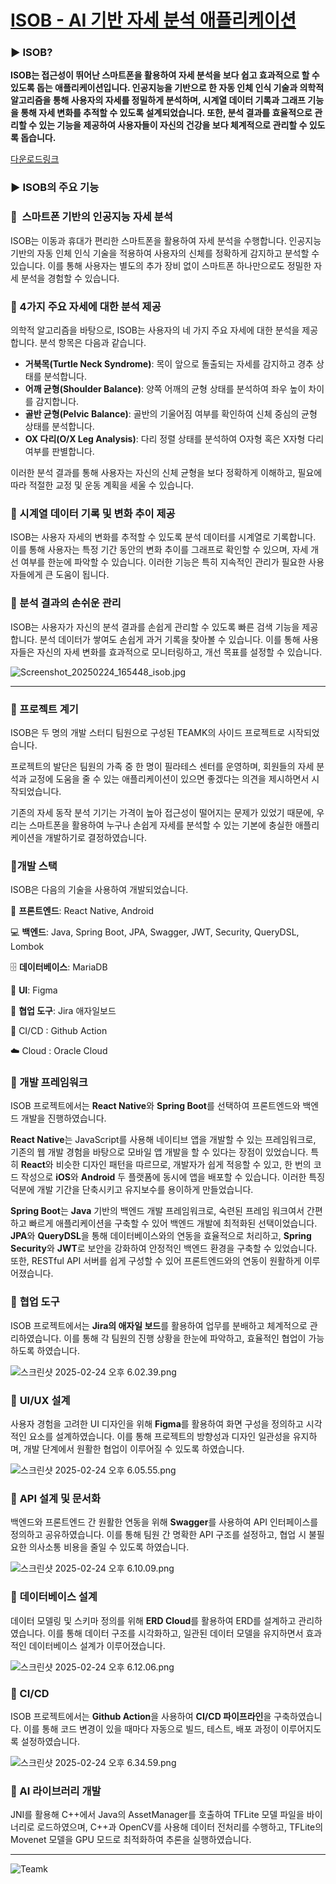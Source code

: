 # [ISOB - AI 기반 자세 분석 애플리케이션](https://play.google.com/store/apps/details?id=com.isob)

### ▶️ ISOB?

**ISOB는 접근성이 뛰어난 스마트폰을 활용하여 자세 분석을 보다 쉽고 효과적으로 할 수 있도록 돕는 애플리케이션입니다. 
인공지능을 기반으로 한 자동 인체 인식 기술과 의학적 알고리즘을 통해 사용자의 자세를 정밀하게 분석하며, 시계열 데이터 기록과 그래프 기능을 통해 자세 변화를 추적할 수 있도록 설계되었습니다. 
또한, 분석 결과를 효율적으로 관리할 수 있는 기능을 제공하여 사용자들이 자신의 건강을 보다 체계적으로 관리할 수 있도록 돕습니다.**  

[다운로드링크](https://play.google.com/store/apps/details?id=com.isob)

### ▶️ ISOB의 주요 기능

### 📌  스마트폰 기반의 인공지능 자세 분석

ISOB는 이동과 휴대가 편리한 스마트폰을 활용하여 자세 분석을 수행합니다. 인공지능 기반의 자동 인체 인식 기술을 적용하여 사용자의 신체를 정확하게 감지하고 분석할 수 있습니다. 이를 통해 사용자는 별도의 추가 장비 없이 스마트폰 하나만으로도 정밀한 자세 분석을 경험할 수 있습니다.

### 📌 4가지 주요 자세에 대한 분석 제공

의학적 알고리즘을 바탕으로, ISOB는 사용자의 네 가지 주요 자세에 대한 분석을 제공합니다. 분석 항목은 다음과 같습니다.

- **거북목(Turtle Neck Syndrome)**: 목이 앞으로 돌출되는 자세를 감지하고 경추 상태를 분석합니다.
- **어깨 균형(Shoulder Balance)**: 양쪽 어깨의 균형 상태를 분석하여 좌우 높이 차이를 감지합니다.
- **골반 균형(Pelvic Balance)**: 골반의 기울어짐 여부를 확인하여 신체 중심의 균형 상태를 분석합니다.
- **OX 다리(O/X Leg Analysis)**: 다리 정렬 상태를 분석하여 O자형 혹은 X자형 다리 여부를 판별합니다.

이러한 분석 결과를 통해 사용자는 자신의 신체 균형을 보다 정확하게 이해하고, 필요에 따라 적절한 교정 및 운동 계획을 세울 수 있습니다.

### 📌 시계열 데이터 기록 및 변화 추이 제공

ISOB는 사용자 자세의 변화를 추적할 수 있도록 분석 데이터를 시계열로 기록합니다. 이를 통해 사용자는 특정 기간 동안의 변화 추이를 그래프로 확인할 수 있으며, 자세 개선 여부를 한눈에 파악할 수 있습니다. 이러한 기능은 특히 지속적인 관리가 필요한 사용자들에게 큰 도움이 됩니다.

### 📌 분석 결과의 손쉬운 관리

ISOB는 사용자가 자신의 분석 결과를 손쉽게 관리할 수 있도록 빠른 검색 기능을 제공합니다. 분석 데이터가 쌓여도 손쉽게 과거 기록을 찾아볼 수 있습니다. 이를 통해 사용자들은 자신의 자세 변화를 효과적으로 모니터링하고, 개선 목표를 설정할 수 있습니다.

![Screenshot_20250224_165448_isob.jpg](isob_img_01.png)


---


### 📱 프로젝트 계기

ISOB은 두 명의 개발 스터디 팀원으로 구성된 TEAMK의 사이드 프로젝트로 시작되었습니다. 

프로젝트의 발단은 팀원의 가족 중 한 명이 필라테스 센터를 운영하며, 회원들의 자세 분석과 교정에 도움을 줄 수 있는 애플리케이션이 있으면 좋겠다는 의견을 제시하면서 시작되었습니다. 

기존의 자세 동작 분석 기기는 가격이 높아 접근성이 떨어지는 문제가 있었기 때문에, 우리는 스마트폰을 활용하여 누구나 손쉽게 자세를 분석할 수 있는 기본에 충실한 애플리케이션을 개발하기로 결정하였습니다.  


### 📱개발 스택

ISOB은 다음의 기술을 사용하여 개발되었습니다. 

📱 **프론트엔드**: React Native, Android

💻 **백엔드**: Java, Spring Boot, JPA, Swagger, JWT, Security, QueryDSL, Lombok

🗄️ **데이터베이스**: MariaDB

🎨 **UI**: Figma

🤝 **협업 도구**: Jira 애자일보드

🔄 CI/CD : Github Action

☁️ Cloud : Oracle Cloud  


### 🔹 개발 프레임워크

ISOB 프로젝트에서는 **React Native**와 **Spring Boot**를 선택하여 프론트엔드와 백엔드 개발을 진행하였습니다.

**React Native**는 JavaScript를 사용해 네이티브 앱을 개발할 수 있는 프레임워크로, 기존의 웹 개발 경험을 바탕으로 모바일 앱 개발을 할 수 있다는 장점이 있었습니다. 특히 **React**와 비슷한 디자인 패턴을 따르므로, 개발자가 쉽게 적응할 수 있고, 한 번의 코드 작성으로 **iOS**와 **Android** 두 플랫폼에 동시에 앱을 배포할 수 있습니다. 이러한 특징 덕분에 개발 기간을 단축시키고 유지보수를 용이하게 만들었습니다.

**Spring Boot**는 **Java** 기반의 백엔드 개발 프레임워크로, 숙련된 프레임 워크여서 간편하고 빠르게 애플리케이션을 구축할 수 있어 백엔드 개발에 최적화된 선택이었습니다. **JPA**와 **QueryDSL**을 통해 데이터베이스와의 연동을 효율적으로 처리하고, **Spring Security**와 **JWT**로 보안을 강화하여 안정적인 백엔드 환경을 구축할 수 있었습니다. 또한, RESTful API 서버를 쉽게 구성할 수 있어 프론트엔드와의 연동이 원활하게 이루어졌습니다.  


### 🔹 **협업 도구**

ISOB 프로젝트에서는 **Jira의 애자일 보드**를 활용하여 업무를 분배하고 체계적으로 관리하였습니다. 이를 통해 각 팀원의 진행 상황을 한눈에 파악하고, 효율적인 협업이 가능하도록 하였습니다.

![스크린샷 2025-02-24 오후 6.02.39.png](%E1%84%80%E1%85%A2%E1%84%87%E1%85%A1%E1%86%AF%20%E1%84%8B%E1%85%A7%E1%84%8C%E1%85%A5%E1%86%BC%201a3b87d10c7c80788cc7c606326517a8/%E1%84%89%E1%85%B3%E1%84%8F%E1%85%B3%E1%84%85%E1%85%B5%E1%86%AB%E1%84%89%E1%85%A3%E1%86%BA_2025-02-24_%E1%84%8B%E1%85%A9%E1%84%92%E1%85%AE_6.02.39.png)  


### 🔹 **UI/UX 설계**

사용자 경험을 고려한 UI 디자인을 위해 **Figma**를 활용하여 화면 구성을 정의하고 시각적인 요소를 설계하였습니다. 이를 통해 프로젝트의 방향성과 디자인 일관성을 유지하며, 개발 단계에서 원활한 협업이 이루어질 수 있도록 하였습니다.

![스크린샷 2025-02-24 오후 6.05.55.png](%E1%84%80%E1%85%A2%E1%84%87%E1%85%A1%E1%86%AF%20%E1%84%8B%E1%85%A7%E1%84%8C%E1%85%A5%E1%86%BC%201a3b87d10c7c80788cc7c606326517a8/e304f291-7789-48e7-b77e-bc76846e8124.png)  


### 🔹 **API 설계 및 문서화**

백엔드와 프론트엔드 간 원활한 연동을 위해 **Swagger**를 사용하여 API 인터페이스를 정의하고 공유하였습니다. 이를 통해 팀원 간 명확한 API 구조를 설정하고, 협업 시 불필요한 의사소통 비용을 줄일 수 있도록 하였습니다.

![스크린샷 2025-02-24 오후 6.10.09.png](%E1%84%80%E1%85%A2%E1%84%87%E1%85%A1%E1%86%AF%20%E1%84%8B%E1%85%A7%E1%84%8C%E1%85%A5%E1%86%BC%201a3b87d10c7c80788cc7c606326517a8/c0dd6cdc-c011-467a-b4cc-a14c051bc91d.png)  


### 🔹 **데이터베이스 설계**

데이터 모델링 및 스키마 정의를 위해 **ERD Cloud**를 활용하여 ERD를 설계하고 관리하였습니다. 이를 통해 데이터 구조를 시각화하고, 일관된 데이터 모델을 유지하면서 효과적인 데이터베이스 설계가 이루어졌습니다.

![스크린샷 2025-02-24 오후 6.12.06.png](%E1%84%80%E1%85%A2%E1%84%87%E1%85%A1%E1%86%AF%20%E1%84%8B%E1%85%A7%E1%84%8C%E1%85%A5%E1%86%BC%201a3b87d10c7c80788cc7c606326517a8/579e5c37-a415-4992-aed2-1c30cd55d20f.png)  


### 🔹 CI/CD

ISOB 프로젝트에서는 **Github Action**을 사용하여 **CI/CD 파이프라인**을 구축하였습니다. 이를 통해 코드 변경이 있을 때마다 자동으로 빌드, 테스트, 배포 과정이 이루어지도록 설정하였습니다.

![스크린샷 2025-02-24 오후 6.34.59.png](%E1%84%80%E1%85%A2%E1%84%87%E1%85%A1%E1%86%AF%20%E1%84%8B%E1%85%A7%E1%84%8C%E1%85%A5%E1%86%BC%201a3b87d10c7c80788cc7c606326517a8/%E1%84%89%E1%85%B3%E1%84%8F%E1%85%B3%E1%84%85%E1%85%B5%E1%86%AB%E1%84%89%E1%85%A3%E1%86%BA_2025-02-24_%E1%84%8B%E1%85%A9%E1%84%92%E1%85%AE_6.34.59.png)  


### 🔹 AI 라이브러리 개발

JNI를 활용해 C++에서 Java의 AssetManager를 호출하여 TFLite 모델 파일을 바이너리로 로드하였으며, C++과 OpenCV를 사용해 데이터 전처리를 수행하고, TFLite의 Movenet 모델을 GPU 모드로 최적화하여 추론을 실행하였습니다.  

---

![Teamk](teamk.png)



